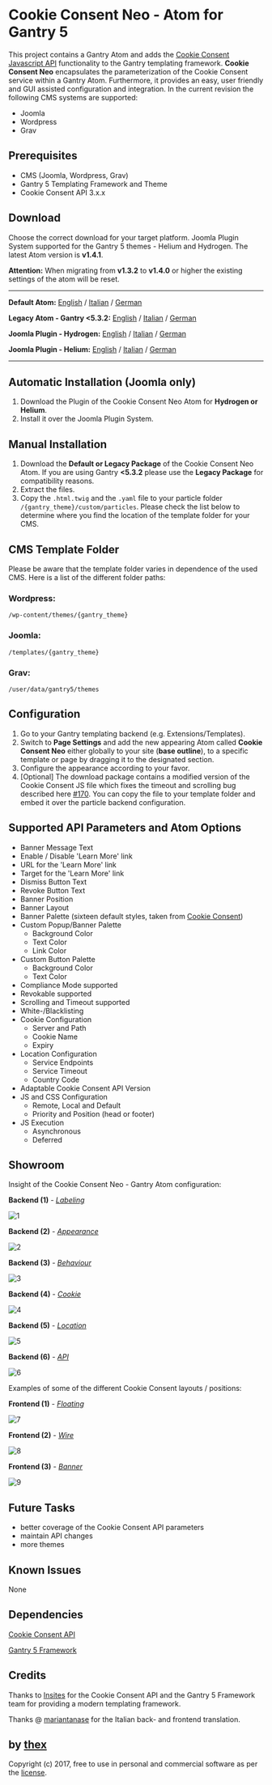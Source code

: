 # Cookie Consent Neo - Atom for Gantry 5
This project contains a Gantry Atom and adds the [Cookie Consent Javascript API](https://github.com/insites/cookieconsent) functionality to the Gantry templating framework. **Cookie Consent Neo** encapsulates the parameterization of the Cookie Consent service within a Gantry Atom. Furthermore, it provides an easy, user friendly and GUI assisted configuration and integration. In the current revision the following CMS systems are supported:
* Joomla
* Wordpress
* Grav

## Prerequisites
* CMS (Joomla, Wordpress, Grav)
* Gantry 5 Templating Framework and Theme
* Cookie Consent API 3.x.x

## Download
Choose the correct download for your target platform. Joomla Plugin System supported for the Gantry 5 themes - Helium and Hydrogen. The latest Atom version is **v1.4.1**.

**Attention:** When migrating from **v1.3.2** to **v1.4.0** or higher the existing settings of the atom will be reset.
___
**Default Atom:**
[English](https://github.com/thexmanxyz/Cookie-Consent-Neo-Gantry/releases/download/v1.4.1/ccn.atom.only.EN.v1.4.1.zip) / [Italian](https://github.com/thexmanxyz/Cookie-Consent-Neo-Gantry/releases/download/v1.4.1/ccn.atom.only.IT.v1.4.1.zip) / [German](https://github.com/thexmanxyz/Cookie-Consent-Neo-Gantry/releases/download/v1.4.1/ccn.atom.only.DE.v1.4.1.zip)

**Legacy Atom - Gantry <5.3.2:**
[English](https://github.com/thexmanxyz/Cookie-Consent-Neo-Gantry/releases/download/v1.4.1/ccn.atom.only.legacy.EN.v1.4.1.zip) / [Italian](https://github.com/thexmanxyz/Cookie-Consent-Neo-Gantry/releases/download/v1.4.1/ccn.atom.only.legacy.IT.v1.4.1.zip) / [German](https://github.com/thexmanxyz/Cookie-Consent-Neo-Gantry/releases/download/v1.4.1/ccn.atom.only.legacy.DE.v1.4.1.zip)

**Joomla Plugin - Hydrogen:**
[English](https://github.com/thexmanxyz/Cookie-Consent-Neo-Gantry/releases/download/v1.4.1/ccn.j3.hydrogen.EN.v1.4.1.zip) / [Italian](https://github.com/thexmanxyz/Cookie-Consent-Neo-Gantry/releases/download/v1.4.1/ccn.j3.hydrogen.IT.v1.4.1.zip) / [German](https://github.com/thexmanxyz/Cookie-Consent-Neo-Gantry/releases/download/v1.4.1/ccn.j3.hydrogen.DE.v1.4.1.zip)

**Joomla Plugin - Helium:**
[English](https://github.com/thexmanxyz/Cookie-Consent-Neo-Gantry/releases/download/v1.4.1/ccn.j3.helium.EN.v1.4.1.zip) / [Italian](https://github.com/thexmanxyz/Cookie-Consent-Neo-Gantry/releases/download/v1.4.1/ccn.j3.helium.IT.v1.4.1.zip) / [German](https://github.com/thexmanxyz/Cookie-Consent-Neo-Gantry/releases/download/v1.4.1/ccn.j3.helium.DE.v1.4.1.zip)
___

## Automatic Installation (Joomla only)
1. Download the Plugin of the Cookie Consent Neo Atom for **Hydrogen or Helium**.
2. Install it over the Joomla Plugin System.

## Manual Installation
1. Download the **Default or Legacy Package** of the Cookie Consent Neo Atom. If you are using Gantry **<5.3.2** please use the **Legacy Package** for compatibility reasons.
2. Extract the files.
3. Copy the `.html.twig` and the `.yaml` file to your particle folder `/{gantry_theme}/custom/particles`. Please check the list below to determine where you find the location of the template folder for your CMS.

## CMS Template Folder
Please be aware that the template folder varies in dependence of the used CMS. Here is a list of the different folder paths:

### Wordpress:
`/wp-content/themes/{gantry_theme}`

### Joomla:
`/templates/{gantry_theme}`

### Grav:
`/user/data/gantry5/themes`

## Configuration
1. Go to your Gantry templating backend (e.g. Extensions/Templates).
2. Switch to **Page Settings** and add the new appearing Atom called **Cookie Consent Neo** either globally to your site (**base outline**), to a specific template or page by dragging it to the designated section.
3. Configure the appearance according to your favor.
4. [Optional] The download package contains a modified version of the Cookie Consent JS file which fixes the timeout and scrolling bug described here [#170](https://github.com/insites/cookieconsent/issues/170). You can copy the file to your template folder and embed it over the particle backend configuration.

## Supported API Parameters and Atom Options
* Banner Message Text
* Enable / Disable 'Learn More' link
* URL for the 'Learn More' link
* Target for the 'Learn More' link
* Dismiss Button Text
* Revoke Button Text
* Banner Position
* Banner Layout
* Banner Palette (sixteen default styles, taken from [Cookie Consent](https://cookieconsent.insites.com/download/))
* Custom Popup/Banner Palette
  * Background Color
  * Text Color
  * Link Color
* Custom Button Palette
  * Background Color
  * Text Color
* Compliance Mode supported
* Revokable supported
* Scrolling and Timeout supported
* White-/Blacklisting
* Cookie Configuration
  * Server and Path
  * Cookie Name
  * Expiry
* Location Configuration
  * Service Endpoints
  * Service Timeout
  * Country Code
* Adaptable Cookie Consent API Version
* JS and CSS Configuration
  * Remote, Local and Default
  * Priority and Position (head or footer)
* JS Execution
  * Asynchronous
  * Deferred

## Showroom
Insight of the Cookie Consent Neo - Gantry Atom configuration:

**Backend (1)** - *[Labeling](/screenshots/backend_labeling.png)*

![1](/screenshots/backend_labeling.png)

**Backend (2)** - *[Appearance](/screenshots/backend_appearance.png)*

![2](/screenshots/backend_appearance.png)

**Backend (3)** - *[Behaviour](/screenshots/backend_behaviour.png)*

![3](/screenshots/backend_behaviour.png)

**Backend (4)** - *[Cookie](/screenshots/backend_cookie.png)*

![4](/screenshots/backend_cookie.png)

**Backend (5)** - *[Location](/screenshots/backend_location.png)*

![5](/screenshots/backend_location.png)

**Backend (6)** - *[API](/screenshots/backend_api.png)*

![6](/screenshots/backend_api.png)

Examples of some of the different Cookie Consent layouts / positions:

**Frontend (1)** - *[Floating](/screenshots/frontend_1.png)*

![7](/screenshots/frontend_1.png)

**Frontend (2)** - *[Wire](/screenshots/frontend_2.png)*

![8](/screenshots/frontend_2.png)

**Frontend (3)** - *[Banner](/screenshots/frontend_3.png)*

![9](/screenshots/frontend_3.png)

## Future Tasks
* better coverage of the Cookie Consent API parameters
* maintain API changes
* more themes

## Known Issues
None

## Dependencies
[Cookie Consent API](https://cookieconsent.insites.com/documentation/javascript-api/)

[Gantry 5 Framework](http://gantry.org/)

## Credits
Thanks to [Insites](https://insites.com/) for the Cookie Consent API and the Gantry 5 Framework team for providing a modern templating framework.

Thanks @ [mariantanase](https://github.com/mariantanase) for the Italian back- and frontend translation.

## by [thex](https://github.com/thexmanxyz)
Copyright (c) 2017, free to use in personal and commercial software as per the [license](/LICENSE.md).
